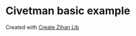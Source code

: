 # Civetman basic example

Created with [Create Zihan Lib](https://github.com/zihan-ch/create-zihan-lib)
